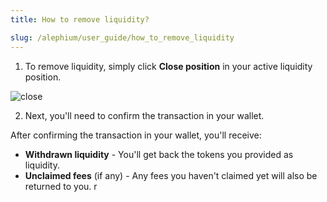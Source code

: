 ```yaml
---
title: How to remove liquidity?

slug: /alephium/user_guide/how_to_remove_liquidity
---
```


1. To remove liquidity, simply click **Close position** in your active liquidity position.

![close](/img/docs/app/alph/alph_close_position.jpg)

2. Next, you'll need to confirm the transaction in your wallet.

After confirming the transaction in your wallet, you'll receive:

- **Withdrawn liquidity** - You'll get back the tokens you provided as liquidity.
- **Unclaimed fees** (if any) - Any fees you haven't claimed yet will also be returned to you.
  r
